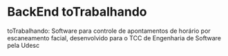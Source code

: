 # BackEnd toTrabalhando
toTrabalhando: Software para controle de apontamentos de horário por escaneamento facial, desenvolvido para o TCC de Engenharia de Software pela Udesc
